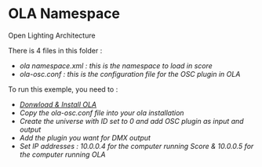 OLA Namespace
==========
Open Lighting Architecture

There is 4 files in this folder : 
* *ola namespace.xml : this is the namespace to load in score*
* *ola-osc.conf : this is the configuration file for the OSC plugin in OLA*

To run this exemple, you need to : 
* *[Donwload & Install OLA](http://www.openlighting.org/ola/getting-started/downloads/)*
* *Copy the ola-osc.conf file into your ola installation*
* *Create the universe with ID set to 0 and add OSC plugin as input and output*
* *Add the plugin you want for DMX output*
* *Set IP addresses : 10.0.0.4 for the computer running Score & 10.0.0.5 for the computer running OLA*
